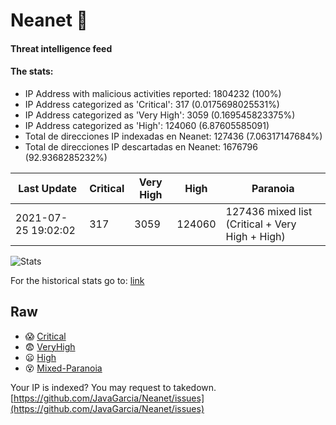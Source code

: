 # Neanet :hocho:
#### Threat intelligence feed
#### The stats:

- IP Address with malicious activities reported: 1804232 (100%)
- IP Address categorized as 'Critical':  317 (0.0175698025531%)
- IP Address categorized as 'Very High':  3059 (0.169545823375%)
- IP Address categorized as 'High':  124060 (6.87605585091)
- Total de direcciones IP indexadas en Neanet:  127436 (7.06317147684%)
- Total de direcciones IP descartadas en Neanet:  1676796 (92.9368285232%)

| Last Update | Critical | Very High | High | Paranoia |
| --- | --- | --- | --- | --- |
| 2021-07-25 19:02:02 | 317 | 3059 | 124060 | 127436 mixed list (Critical + Very High + High)|

![Stats](https://docs.google.com/spreadsheets/d/e/2PACX-1vSnaNMIXVabIpDJjufMlzH7poXnshF3mgd8Is1g9ytUEzVsP5my4Trn8f-xkoLLQ38xpL3HtmUexLo6/pubchart?oid=501124687&format=image)

For the historical stats go to: [link](/stats.csv)
## Raw
- :scream: [Critical](https://raw.githubusercontent.com/JavaGarcia/Neanet/master/blacklists/neanet_critical.txt)
- :fearful: [VeryHigh](https://raw.githubusercontent.com/JavaGarcia/Neanet/master/blacklists/neanet_veryHigh.txtt)
- :frowning: [High](https://raw.githubusercontent.com/JavaGarcia/Neanet/master/blacklists/neanet_high.txt)
- :dizzy_face: [Mixed-Paranoia](https://raw.githubusercontent.com/JavaGarcia/Neanet/master/blacklists/neanet_all.txt)


Your IP is indexed? You may request to takedown. [https://github.com/JavaGarcia/Neanet/issues](https://github.com/JavaGarcia/Neanet/issues)









































































































































































































































































































































































































































































































































































































































































































































































































































































































































































































































































































































































































































































































































































































































































































































































































































































































































































































































































































































































































































































































































































































































































































































































































































































































































































































































































































































































































































































































































































































































































































































































































































































































































































































































































































































































































































































































































































































































































































































































































































































































































































































































































































































































































































































































































































































































































































































































































































































































































































































































































































































































































































































































































































































































































































































































































































































































































































































































































































































































































































































































































































































































































































































































































































































































































































































































































































































































































































































































































































































































































































































































































































































































































































































































































































































































































































































































































































































































































































































































































